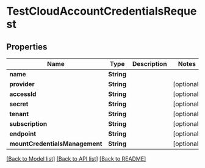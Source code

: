 # TestCloudAccountCredentialsRequest

## Properties

Name | Type | Description | Notes
------------ | ------------- | ------------- | -------------
**name** | **String** |  | 
**provider** | **String** |  | [optional] 
**accessId** | **String** |  | [optional] 
**secret** | **String** |  | [optional] 
**tenant** | **String** |  | [optional] 
**subscription** | **String** |  | [optional] 
**endpoint** | **String** |  | [optional] 
**mountCredentialsManagement** | **String** |  | [optional] 

[[Back to Model list]](../README.md#documentation-for-models) [[Back to API list]](../README.md#documentation-for-api-endpoints) [[Back to README]](../README.md)


